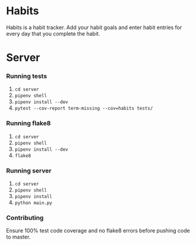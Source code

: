 # Habits

Habits is a habit tracker. Add your habit goals and enter habit entries for
every day that you complete the habit.

# Server

### Running tests

1. `cd server`
2. `pipenv shell`
3. `pipenv install --dev`
4. `pytest --cov-report term-missing --cov=habits tests/`

### Running flake8

1. `cd server`
2. `pipenv shell`
3. `pipenv install --dev`
4. `flake8`

### Running server

1. `cd server`
2. `pipenv shell`
3. `pipenv install`
4. `python main.py`

### Contributing

Ensure 100% test code coverage and no flake8 errors before pushing code to
master.
